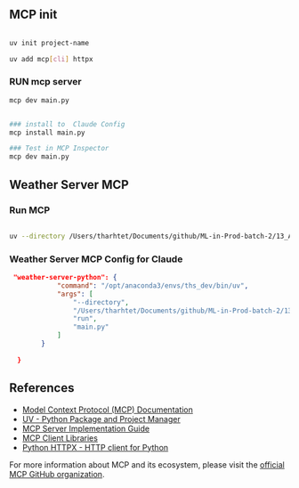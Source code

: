 ##  MCP init

```bash

uv init project-name

uv add mcp[cli] httpx

```

### RUN mcp server
```bash
mcp dev main.py


### install to  Claude Config
mcp install main.py

### Test in MCP Inspector
mcp dev main.py
```






## Weather Server MCP

### Run MCP
```bash

uv --directory /Users/tharhtet/Documents/github/ML-in-Prod-batch-2/13_Adv_AI_methods/MCP/weather-server-python run main.py

```


### Weather Server MCP Config for Claude
```json
 "weather-server-python": {
            "command": "/opt/anaconda3/envs/ths_dev/bin/uv",
            "args": [
                "--directory",
                "/Users/tharhtet/Documents/github/ML-in-Prod-batch-2/13_Adv_AI_methods/MCP/weather-server-python",
                "run",
                "main.py"
            ]
        }
  
  }
```

## References

- [Model Context Protocol (MCP) Documentation](https://github.com/ModelContextProtocol/spec)
- [UV - Python Package and Project Manager](https://github.com/astral-sh/uv)
- [MCP Server Implementation Guide](https://github.com/ModelContextProtocol/mcp-server)
- [MCP Client Libraries](https://github.com/ModelContextProtocol/mcp-clients)
- [Python HTTPX - HTTP client for Python](https://www.python-httpx.org/)

For more information about MCP and its ecosystem, please visit the [official MCP GitHub organization](https://github.com/ModelContextProtocol).